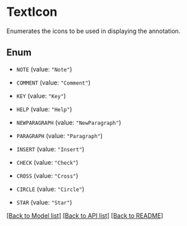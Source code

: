
# TextIcon
Enumerates the icons to be used in displaying the annotation.

## Enum


* `NOTE` (value: `"Note"`)

* `COMMENT` (value: `"Comment"`)

* `KEY` (value: `"Key"`)

* `HELP` (value: `"Help"`)

* `NEWPARAGRAPH` (value: `"NewParagraph"`)

* `PARAGRAPH` (value: `"Paragraph"`)

* `INSERT` (value: `"Insert"`)

* `CHECK` (value: `"Check"`)

* `CROSS` (value: `"Cross"`)

* `CIRCLE` (value: `"Circle"`)

* `STAR` (value: `"Star"`)


[[Back to Model list]](../../README.md#documentation-for-models) [[Back to API list]](../../README.md#documentation-for-api-endpoints) [[Back to README]](../../README.md)


